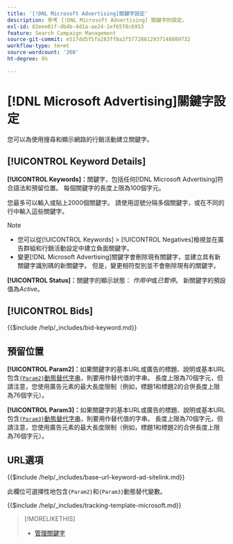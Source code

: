 ```yaml
---
title: '[!DNL Microsoft Advertising]關鍵字設定'
description: 參考 [!DNL Microsoft Advertising] 關鍵字的設定。
exl-id: 82eee01f-db4b-4d1a-ae24-1ef65f8c6953
feature: Search Campaign Management
source-git-commit: e517dd5f5fa283ff8a2f57728612937148889732
workflow-type: tm+mt
source-wordcount: '260'
ht-degree: 0%

---
```


# [!DNL Microsoft Advertising]關鍵字設定

您可以為使用搜尋和顯示網路的行銷活動建立關鍵字。

## [!UICONTROL Keyword Details]

**[!UICONTROL Keywords]：**&#x200B;關鍵字，包括任何[!DNL Microsoft Advertising]符合語法和預留位置。 每個關鍵字的長度上限為100個字元。

您最多可以輸入或貼上2000個關鍵字。 請使用逗號分隔多個關鍵字，或在不同的行中輸入這些關鍵字。

>[!NOTE]
>
>* 您可以從[!UICONTROL Keywords] > [!UICONTROL Negatives]檢視並在廣告群組和行銷活動設定中建立負面關鍵字。
>* 變更[!DNL Microsoft Advertising]關鍵字會刪除現有關鍵字，並建立具有新關鍵字識別碼的新關鍵字。 但是，變更相符型別並不會刪除現有的關鍵字。

**[!UICONTROL Status]：**&#x200B;關鍵字的顯示狀態： *作用中*&#x200B;或&#x200B;*已暫停*。 新關鍵字的預設值為&#x200B;*Active*。

## [!UICONTROL Bids]

<!-- **[!UICONTROL Bid]:** -->

{{$include /help/_includes/bid-keyword.md}}

## 預留位置

**[!UICONTROL Param2]：**&#x200B;如果關鍵字的基本URL或廣告的標題、說明或基本URL包含[`{Param2}`動態替代字串](https://help.bingads.microsoft.com/#apex/3/en/53079/0)，則要用作替代值的字串。 長度上限為70個字元，但請注意，您使用廣告元素的最大長度限制（例如，標題1和標題2的合併長度上限為76個字元）。

**[!UICONTROL Param3]：**&#x200B;如果關鍵字的基本URL或廣告的標題、說明或基本URL包含[`{Param3}`動態替代字串](https://help.bingads.microsoft.com/#apex/3/en/53079/0)，則要用作替代值的字串。 長度上限為70個字元，但請注意，您使用廣告元素的最大長度限制（例如，標題1和標題2的合併長度上限為76個字元）。

## URL選項

<!-- **[!UICONTROL Base URl]:** -->

{{$include /help/_includes/base-url-keyword-ad-sitelink.md}}

此欄位可選擇性地包含`{Param2}`和`{Param3}`動態替代變數。

<!-- **[!UICONTROL Tracking Template]:** -->

{{$include /help/_includes/tracking-template-microsoft.md}}

>[!MORELIKETHIS]
>
>* [管理關鍵字](/help/search-social-commerce/campaign-management/campaigns/keyword-manage.md)
